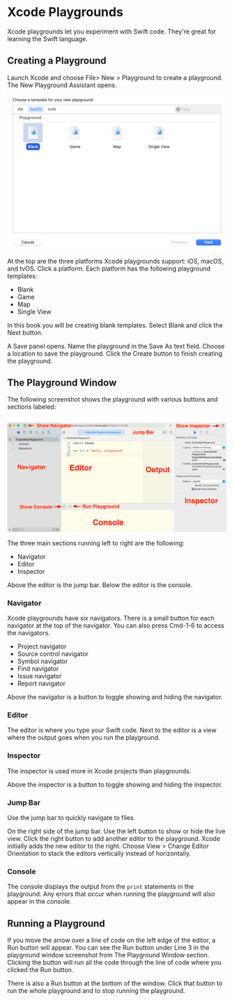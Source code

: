 # Xcode Playgrounds

Xcode playgrounds let you experiment with Swift code. They're great for learning the Swift language.

## Creating a Playground

Launch Xcode and choose File> New > Playground to create a playground. The New Playground Assistant opens.

![NewPlaygroundAssistant](images/NewPlaygroundAssistantStep1.png)

At the top are the three platforms Xcode playgrounds support: iOS, macOS, and tvOS. Click a platform. Each platform has the following playground templates:

* Blank
* Game
* Map
* Single View

In this book you will be creating blank templates. Select Blank and click the Next button.

A Save panel opens. Name the playground in the Save As text field. Choose a location to save the playground. Click the Create button to finish creating the playground.

## The Playground Window

The following screenshot shows the playground with various buttons and sections labeled:

![PlaygroundWindow](images/PlaygroundWindow.png)

The three main sections running left to right are the following:

* Navigator
* Editor
* Inspector

Above the editor is the jump bar. Below the editor is the console.

### Navigator

Xcode playgrounds have six navigators. There is a small button for each navigator at the top of the navigator. You can also press Cmd-1-6 to access the navigators.

* Project navigator
* Source control navigator
* Symbol navigator
* Find navigator
* Issue navigator
* Report navigator

Above the navigator is a button to toggle showing and hiding the navigator.

### Editor

The editor is where you type your Swift code. Next to the editor is a view where the output goes when you run the playground.

### Inspector

The inspector is used more in Xcode projects than playgrounds.

Above the inspector is a button to toggle showing and hiding the inspector.

### Jump Bar

Use the jump bar to quickly navigate to files.

On the right side of the jump bar. Use the left button to show or hide the live view. Click the right button to add another editor to the playground. Xcode initially adds the new editor to the right. Choose View > Change Editor Orientation to stack the editors vertically instead of horizontally.

### Console

The console displays the output from the `print` statements in the playground. Any errors that occur when running the playground will also appear in the console.

## Running a Playground

If you move the arrow over a line of code on the left edge of the editor, a Run button will appear. You can see the Run button under Line 3 in the playground window screenshot from The Playground Window section. Clicking the button will run all the code through the line of code where you clicked the Run button.

There is also a Run button at the bottom of the window. Click that button to run the whole playground and to stop running the playground.
